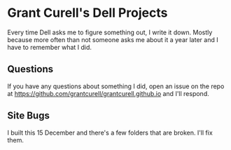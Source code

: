 # Grant Curell's Dell Projects

Every time Dell asks me to figure something out, I write it down. Mostly because more often than not someone asks me about it a year later and I have to remember what I did.

## Questions

If you have any questions about something I did, open an issue on the repo at https://github.com/grantcurell/grantcurell.github.io and I'll respond.

## Site Bugs

I built this 15 December and there's a few folders that are broken. I'll fix them.